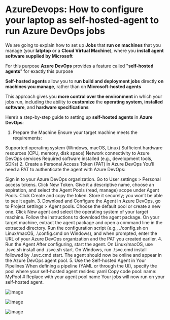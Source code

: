 # AzureDevops: How to configure your laptop as self-hosted-agent to run Azure DevOps jobs

We are going to explain how to set up **Jobs** that **run on machines** that you manage (your **latptop** or a **Cloud Virtual Machine**), where you **install agent software supplied by Microsoft**

For this purpose **Azure DevOps** provides a feature called "**self-hosted agents**" for exactly this purpose 

**Self-hosted agents** allow you to **run build and deployment jobs** directly **on machines you manage**, rather than on **Microsoft-hosted agents** 

This approach gives you **more control over the environment** in which your jobs run, including the ability to **customize** the **operating system**, **installed software**, and **hardware specifications**

Here’s a step-by-step guide to setting up **self-hosted agents** in **Azure DevOps**:

1. Prepare the Machine
Ensure your target machine meets the requirements:

Supported operating system (Windows, macOS, Linux)
Sufficient hardware resources (CPU, memory, disk space)
Network connectivity to Azure DevOps services
Required software installed (e.g., development tools, SDKs)
2. Create a Personal Access Token (PAT) in Azure DevOps
You’ll need a PAT to authenticate the agent with Azure DevOps:

Sign in to your Azure DevOps organization.
Go to User settings > Personal access tokens.
Click New Token.
Give it a descriptive name, choose an expiration, and select the Agent Pools (read, manage) scope under Agent Pools.
Click Create and copy the token. Store it securely; you won’t be able to see it again.
3. Download and Configure the Agent
In Azure DevOps, go to Project settings > Agent pools.
Choose the default pool or create a new one.
Click New agent and select the operating system of your target machine.
Follow the instructions to download the agent package.
On your target machine, extract the agent package and open a command line in the extracted directory.
Run the configuration script (e.g., ./config.sh on Linux/macOS, .\config.cmd on Windows), and when prompted, enter the URL of your Azure DevOps organization and the PAT you created earlier.
4. Run the Agent
After configuring, start the agent. On Linux/macOS, use ./svc.sh install and ./svc.sh start. On Windows, run .\svc.cmd install followed by .\svc.cmd start.
The agent should now be online and appear in the Azure DevOps agent pool.
5. Use the Self-hosted Agent in Your Pipelines
When defining a pipeline (YAML or through the UI), specify the pool where your self-hosted agent resides:
yaml
Copy code
pool:
  name: MyPool # Replace with your agent pool name
Your jobs will now run on your self-hosted agent.


![image](https://github.com/luiscoco/AzureDevops_Sample4_Configure_your_laptop_as_self-hosted-agent/assets/32194879/a4ec4763-95c9-4781-b021-170c52f3cd30)

![image](https://github.com/luiscoco/AzureDevops_Sample4_Configure_your_laptop_as_self-hosted-agent/assets/32194879/c959f291-9b39-4cbe-815c-bf6ede5c2892)

![image](https://github.com/luiscoco/AzureDevops_Sample4_Configure_your_laptop_as_self-hosted-agent/assets/32194879/09aed653-904c-45d0-b1b1-92b06dc19aa5)
